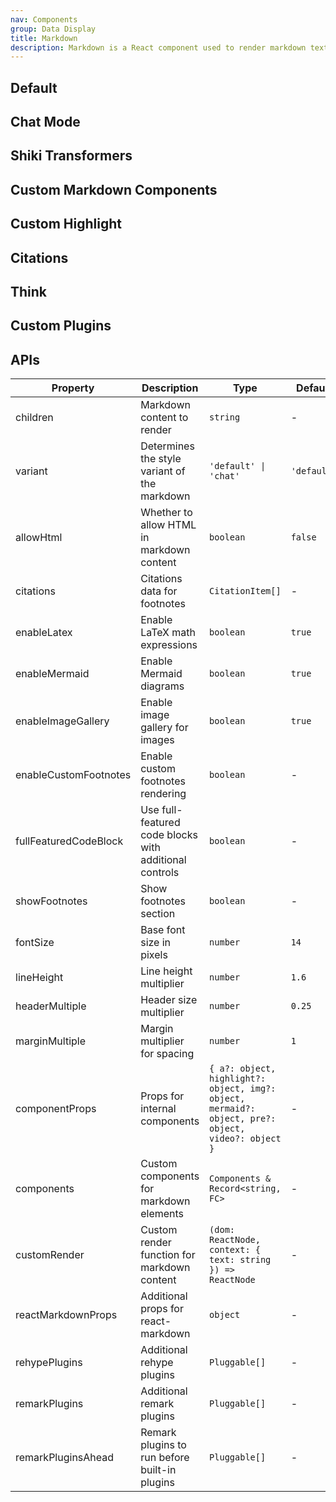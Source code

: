 ```yaml
---
nav: Components
group: Data Display
title: Markdown
description: Markdown is a React component used to render markdown text. It supports various markdown syntax such as headings, lists, links, images, code blocks and more. It is commonly used in documentation, blogs, and other text-heavy applications.
---
```


## Default

<code src="./demos/index.tsx" iframe nopadding></code>

## Chat Mode

<code src="./demos/chat.tsx" iframe nopadding></code>

## Shiki Transformers

<code src="./demos/transformer.tsx" iframe nopadding></code>

## Custom Markdown Components

<code src="./demos/customComponents.tsx" iframe nopadding></code>

## Custom Highlight

<code iframe src="./demos/customHighlight.tsx"></code>

## Citations

<code iframe src="./demos/citations/index.tsx"></code>

<code iframe src="./demos/citations/footnotes.tsx"></code>

## Think

<code iframe src="./demos/thinking/index.tsx"></code>

## Custom Plugins

<code iframe src="./demos/customPlugins/index.tsx" nopadding></code>

## APIs

| Property              | Description                                            | Type                                                                                               | Default     |
| --------------------- | ------------------------------------------------------ | -------------------------------------------------------------------------------------------------- | ----------- |
| children              | Markdown content to render                             | `string`                                                                                           | -           |
| variant               | Determines the style variant of the markdown           | `'default' \| 'chat'`                                                                              | `'default'` |
| allowHtml             | Whether to allow HTML in markdown content              | `boolean`                                                                                          | `false`     |
| citations             | Citations data for footnotes                           | `CitationItem[]`                                                                                   | -           |
| enableLatex           | Enable LaTeX math expressions                          | `boolean`                                                                                          | `true`      |
| enableMermaid         | Enable Mermaid diagrams                                | `boolean`                                                                                          | `true`      |
| enableImageGallery    | Enable image gallery for images                        | `boolean`                                                                                          | `true`      |
| enableCustomFootnotes | Enable custom footnotes rendering                      | `boolean`                                                                                          | -           |
| fullFeaturedCodeBlock | Use full-featured code blocks with additional controls | `boolean`                                                                                          | -           |
| showFootnotes         | Show footnotes section                                 | `boolean`                                                                                          | -           |
| fontSize              | Base font size in pixels                               | `number`                                                                                           | `14`        |
| lineHeight            | Line height multiplier                                 | `number`                                                                                           | `1.6`       |
| headerMultiple        | Header size multiplier                                 | `number`                                                                                           | `0.25`      |
| marginMultiple        | Margin multiplier for spacing                          | `number`                                                                                           | `1`         |
| componentProps        | Props for internal components                          | `{ a?: object, highlight?: object, img?: object, mermaid?: object, pre?: object, video?: object }` | -           |
| components            | Custom components for markdown elements                | `Components & Record<string, FC>`                                                                  | -           |
| customRender          | Custom render function for markdown content            | `(dom: ReactNode, context: { text: string }) => ReactNode`                                         | -           |
| reactMarkdownProps    | Additional props for react-markdown                    | `object`                                                                                           | -           |
| rehypePlugins         | Additional rehype plugins                              | `Pluggable[]`                                                                                      | -           |
| remarkPlugins         | Additional remark plugins                              | `Pluggable[]`                                                                                      | -           |
| remarkPluginsAhead    | Remark plugins to run before built-in plugins          | `Pluggable[]`                                                                                      | -           |
